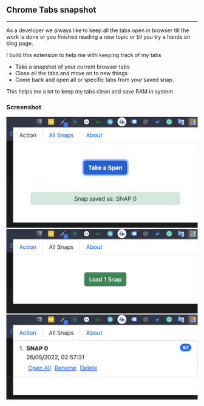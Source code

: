 ## Chrome Tabs snapshot
***
As a developer we always like to keep all the tabs open in browser till the work is done or you finished reading a new topic or till you try a hands on blog page. 

I build this extension to help me with keeping track of my tabs
* Take a snapshot of your current browser tabs
* Close all the tabs and move on to new things
* Come back and open all or specific tabs from your saved snap.

This helps me a lot to keep my tabs clean and save RAM in system. 

### Screenshot
[![Take a snap][Take-a-snap]](#)
[![Load All snap][Load-All-snap]](#)
[![Open All tabs][Open-All-tabs]](#)

[Take-a-snap]: snap1.png
[Load-All-snap]: snap2.png
[Open-All-tabs]: snap3.png
